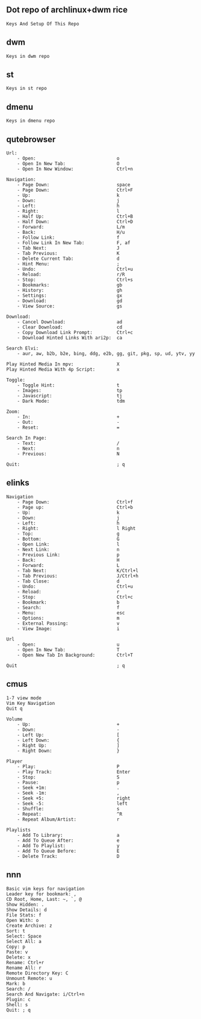 Dot repo of archlinux+dwm rice
---

    Keys And Setup Of This Repo

dwm
---
    Keys in dwm repo
    
st
---
    Keys in st repo
    
dmenu
---
    Keys in dmenu repo

qutebrowser
---

    Url:
        - Open:                              o
        - Open In New Tab:                   O
        - Open In New Window:                Ctrl+n
    
    Navigation:
        - Page Down:                         space
        - Page Down:                         Ctrl+F
        - Up:                                k
        - Down:                              j
        - Left:                              h
        - Right:                             l
        - Half Up:                           Ctrl+B
        - Half Down:                         Ctrl+D
        - Forward:                           L/m
        - Back:                              H/u
        - Follow Link:                       f
        - Follow Link In New Tab:            F, af
        - Tab Next:                          J
        - Tab Previous:                      K
        - Delete Current Tab:                d
        - Hint Menu:                         ;
        - Undo:                              Ctrl+u
        - Reload:                            r/R
        - Stop:                              Ctrl+s
        - Bookmarks:                         gb
        - History:                           gh
        - Settings:                          gx
        - Download:                          gd
        - View Source:                       gs

    Download:
        - Cancel Download:                   ad
        - Clear Download:                    cd
        - Copy Download Link Prompt:         Ctrl+c
        - Download Hinted Links With ari2p:  ca

    Search Elvi:
        - aur, aw, b2b, b2e, bing, ddg, e2b, gg, git, pkg, sp, ud, ytv, yy

    Play Hinted Media In mpv:                X
    Play Hinted Media With 4p Script:        x

    Toggle:
        - Toggle Hint:                       t
        - Images:                            tp
        - Javascript:                        tj
        - Dark Mode:                         tdm 

    Zoom:
        - In:                                +
        - Out:                               -
        - Reset:                             =

    Search In Page:
        - Text:                              /
        - Next:                              n
        - Previous:                          N

    Quit:                                    ; q


elinks
---

    Navigation
        - Page Down:                         Ctrl+f
        - Page up:                           Ctrl+b
        - Up:                                k
        - Down:                              j
        - Left:                              h
        - Right:                             l Right
        - Top:                               g
        - Bottom:                            G
        - Open Link:                         l
        - Next Link:                         n
        - Previous Link:                     p
        - Back:                              H
        - Forward:                           L
        - Tab Next:                          K/Ctrl+l
        - Tab Previous:                      J/Ctrl+h
        - Tab Close:                         d
        - Undo:                              Ctrl+u
        - Reload:                            r
        - Stop:                              Ctrl+c
        - Bookmark:                          b
        - Search:                            f
        - Menu:                              esc
        - Options:                           m
        - External Passing:                  v
        - View Image:                        i

    Url
        - Open:                              u
        - Open In New Tab:                   T
        - Open New Tab In Background:        Ctrl+T

    Quit                                     ; q

cmus
---
    1-7 view mode
    Vim Key Navigation
    Quit q
 
    Volume
        - Up:                                +
        - Down:                              -
        - Left Up:                           [
        - Left Down:                         {
        - Right Up:                          ]
        - Right Down:                        }

    Player
        - Play:                              P
        - Play Track:                        Enter
        - Stop:                              S
        - Pause:                             p
        - Seek +1m:                          .
        - Seek -1m:                          ,
        - Seek +5:                           right
        - Seek -5:                           left
        - Shuffle:                           s
        - Repeat:                            ^R
        - Repeat Album/Artist:               r

    Playlists
        - Add To Library:                    a
        - Add To Queue After:                e
        - Add To Playlist:                   y
        - Add To Queue Before:               E
        - Delete Track:                      D

nnn
---
    Basic vim keys for navigation
    Leader key for bookmark: ,
    CD Root, Home, Last: ~, `, @
    Show Hidden: .
    Show Details: d
    File Stats: f
    Open With: o
    Create Archive: z
    Sort: t
    Select: Space
    Select All: a
    Copy: p
    Paste: v
    Delete: x
    Rename: Ctrl+r
    Rename All: r
    Remote Directory Key: C
    Unmount Remote: u
    Mark: b
    Search: /
    Search And Navigate: i/Ctrl+n
    Plugin: c
    Shell: s
    Quit: ; q
